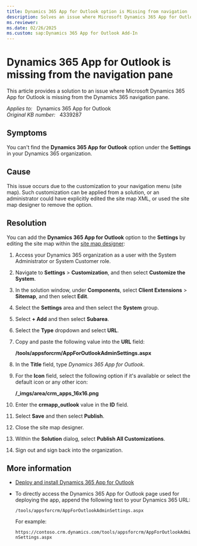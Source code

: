 ```yaml
---
title: Dynamics 365 App for Outlook option is Missing from navigation
description: Solves an issue where Microsoft Dynamics 365 App for Outlook is missing from Microsoft Dynamics 365 navigation pane.
ms.reviewer: 
ms.date: 02/26/2025
ms.custom: sap:Dynamics 365 App for Outlook Add-In
---
```

# Dynamics 365 App for Outlook is missing from the navigation pane

This article provides a solution to an issue where Microsoft Dynamics 365 App for Outlook is missing from the Dynamics 365 navigation pane.

_Applies to:_ &nbsp; Dynamics 365 App for Outlook  
_Original KB number:_ &nbsp; 4339287

## Symptoms

You can't find the **Dynamics 365 App for Outlook** option under the **Settings** in your Dynamics 365 organization.

## Cause

This issue occurs due to the customization to your navigation menu (site map). Such customization can be applied from a solution, or an administrator could have explicitly edited the site map XML, or used the site map designer to remove the option.

## Resolution

You can add the **Dynamics 365 App for Outlook** option to the **Settings** by editing the site map within the [site map designer](/dynamics365/customerengagement/on-premises/customize/create-site-map-app):

1. Access your Dynamics 365 organization as a user with the System Administrator or System Customer role.
2. Navigate to **Settings** > **Customization**, and then select **Customize the System**.
3. In the solution window, under **Components**, select **Client Extensions** > **Sitemap**, and then select **Edit**.
4. Select the **Settings** area and then select the **System** group.
5. Select **+ Add** and then select **Subarea**.
6. Select the **Type** dropdown and select **URL**.
7. Copy and paste the following value into the **URL** field:

    **/tools/appsforcrm/AppForOutlookAdminSettings.aspx**

8. In the **Title** field, type _Dynamics 365 App for Outlook_.

9. For the **Icon** field, select the following option if it's available or select the default icon or any other icon:

    **/_imgs/area/crm_apps_16x16.png**

10. Enter the **crmapp_outlook** value in the **ID** field.
11. Select **Save** and then select **Publish**.
12. Close the site map designer.
13. Within the **Solution** dialog, select **Publish All Customizations**.
14. Sign out and sign back into the organization.

## More information

- [Deploy and install Dynamics 365 App for Outlook](/dynamics365/outlook-app/deploy-dynamics-365-app-for-outlook)
- To directly access the Dynamics 365 App for Outlook page used for deploying the app, append the following text to your Dynamics 365 URL:

  `/tools/appsforcrm/AppForOutlookAdminSettings.aspx`

  For example:

  `https://contoso.crm.dynamics.com/tools/appsforcrm/AppForOutlookAdminSettings.aspx`
